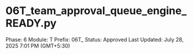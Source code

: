 # 06T_team_approval_queue_engine_READY.py

Phase: 6
Module: T
Prefix: 06T_
Status: Approved
Last Updated: July 28, 2025 7:01 PM (GMT+5:30)
